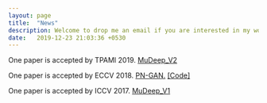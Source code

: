 ```yaml
---
layout: page
title:  "News"
description: Welcome to drop me an email if you are interested in my works!
date:   2019-12-23 21:03:36 +0530
---
```


One paper is accepted by TPAMI 2019. 
<a href="https://ieeexplore.ieee.org/abstract/document/8762210/" target="_blank">MuDeep_V2</a>

One paper is accepted by ECCV 2018.
<a href="http://openaccess.thecvf.com/content_iccv_2017/html/Qian_Multi-Scale_Deep_Learning_ICCV_2017_paper.html" 
target="_blank">PN-GAN.</a>
<a href="https://github.com/naiq/PN_GAN" target="_blank">[Code]</a>

One paper is accepted by ICCV 2017.
<a href="http://openaccess.thecvf.com/content_ECCV_2018/html/Xuelin_Qian_Pose-Normalized_Image_Generation_ECCV_2018_paper.html" 
target="_blank">MuDeep_V1</a>